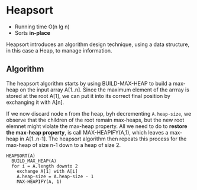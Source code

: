 # Heapsort

* Running time O(n lg n)
* Sorts __in-place__

Heapsort introduces an algorithm design technique, using a data structure, in this case a Heap, to manage information.

## Algorithm

The heapsort algorithm starts by using BUILD-MAX-HEAP to build a max-heap on the input array A[1..n]. Since the maximum element of the arrray is stored at the root A[1], we can put it into its correct final position by exchanging it with A[n].

If we now discard node `n` from the heap, byh decrementing `A.heap-size`, we observe that the children of the root remain max-heaps, but the new root elemnet might violate the max-heap property. All we need to do to __restore the max-heap property__, is call MAX-HEAPIFY(A,1), which leaves a max-heap in A[1..n-1]. The heapsort algorithm then repeats this process for the max-heap of size n-1 down to a heap of size 2.

```
HEAPSORT(A)
  BUILD_MAX_HEAP(A)
  for i = A.length downto 2
    exchange A[1] with A[i]
    A.heap-size = A.heap-size - 1
    MAX-HEAPIFY(A, 1)
```
